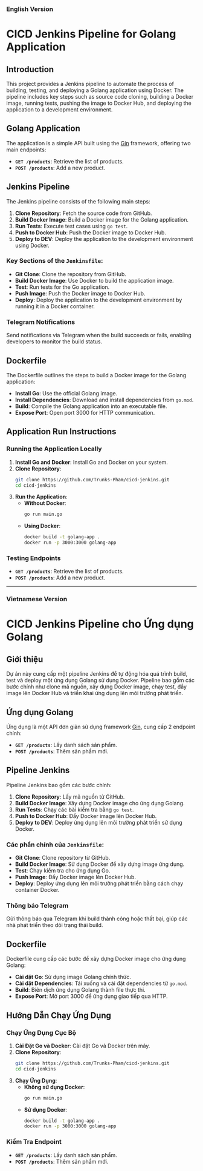 ### English Version  

# CICD Jenkins Pipeline for Golang Application  

## Introduction  

This project provides a Jenkins pipeline to automate the process of building, testing, and deploying a Golang application using Docker. The pipeline includes key steps such as source code cloning, building a Docker image, running tests, pushing the image to Docker Hub, and deploying the application to a development environment.  

## Golang Application  

The application is a simple API built using the [Gin](https://github.com/gin-gonic/gin) framework, offering two main endpoints:  

- **`GET /products`**: Retrieve the list of products.  
- **`POST /products`**: Add a new product.  

## Jenkins Pipeline  

The Jenkins pipeline consists of the following main steps:  

1. **Clone Repository**: Fetch the source code from GitHub.  
2. **Build Docker Image**: Build a Docker image for the Golang application.  
3. **Run Tests**: Execute test cases using `go test`.  
4. **Push to Docker Hub**: Push the Docker image to Docker Hub.  
5. **Deploy to DEV**: Deploy the application to the development environment using Docker.  

### Key Sections of the `Jenkinsfile`:  

- **Git Clone**: Clone the repository from GitHub.  
- **Build Docker Image**: Use Docker to build the application image.  
- **Test**: Run tests for the Go application.  
- **Push Image**: Push the Docker image to Docker Hub.  
- **Deploy**: Deploy the application to the development environment by running it in a Docker container.  

### Telegram Notifications  

Send notifications via Telegram when the build succeeds or fails, enabling developers to monitor the build status.  

## Dockerfile  

The Dockerfile outlines the steps to build a Docker image for the Golang application:  

- **Install Go**: Use the official Golang image.  
- **Install Dependencies**: Download and install dependencies from `go.mod`.  
- **Build**: Compile the Golang application into an executable file.  
- **Expose Port**: Open port 3000 for HTTP communication.  

## Application Run Instructions  

### Running the Application Locally  

1. **Install Go and Docker**: Install Go and Docker on your system.  
2. **Clone Repository**:  
   ```bash  
   git clone https://github.com/Trunks-Pham/cicd-jenkins.git  
   cd cicd-jenkins  
   ```  
3. **Run the Application**:  
   - **Without Docker**:  
     ```bash  
     go run main.go  
     ```  
   - **Using Docker**:  
     ```bash  
     docker build -t golang-app .  
     docker run -p 3000:3000 golang-app  
     ```  

### Testing Endpoints  

- **`GET /products`**: Retrieve the list of products.  
- **`POST /products`**: Add a new product.  

---

### Vietnamese Version  

# CICD Jenkins Pipeline cho Ứng dụng Golang  

## Giới thiệu  

Dự án này cung cấp một pipeline Jenkins để tự động hóa quá trình build, test và deploy một ứng dụng Golang sử dụng Docker. Pipeline bao gồm các bước chính như clone mã nguồn, xây dựng Docker image, chạy test, đẩy image lên Docker Hub và triển khai ứng dụng lên môi trường phát triển.  

## Ứng dụng Golang  

Ứng dụng là một API đơn giản sử dụng framework [Gin](https://github.com/gin-gonic/gin), cung cấp 2 endpoint chính:  

- **`GET /products`**: Lấy danh sách sản phẩm.  
- **`POST /products`**: Thêm sản phẩm mới.  

## Pipeline Jenkins  

Pipeline Jenkins bao gồm các bước chính:  

1. **Clone Repository**: Lấy mã nguồn từ GitHub.  
2. **Build Docker Image**: Xây dựng Docker image cho ứng dụng Golang.  
3. **Run Tests**: Chạy các bài kiểm tra bằng `go test`.  
4. **Push to Docker Hub**: Đẩy Docker image lên Docker Hub.  
5. **Deploy to DEV**: Deploy ứng dụng lên môi trường phát triển sử dụng Docker.  

### Các phần chính của `Jenkinsfile`:  

- **Git Clone**: Clone repository từ GitHub.  
- **Build Docker Image**: Sử dụng Docker để xây dựng image ứng dụng.  
- **Test**: Chạy kiểm tra cho ứng dụng Go.  
- **Push Image**: Đẩy Docker image lên Docker Hub.  
- **Deploy**: Deploy ứng dụng lên môi trường phát triển bằng cách chạy container Docker.  

### Thông báo Telegram  

Gửi thông báo qua Telegram khi build thành công hoặc thất bại, giúp các nhà phát triển theo dõi trạng thái build.  

## Dockerfile  

Dockerfile cung cấp các bước để xây dựng Docker image cho ứng dụng Golang:  

- **Cài đặt Go**: Sử dụng image Golang chính thức.  
- **Cài đặt Dependencies**: Tải xuống và cài đặt dependencies từ `go.mod`.  
- **Build**: Biên dịch ứng dụng Golang thành file thực thi.  
- **Expose Port**: Mở port 3000 để ứng dụng giao tiếp qua HTTP.  

## Hướng Dẫn Chạy Ứng Dụng  

### Chạy Ứng Dụng Cục Bộ  

1. **Cài Đặt Go và Docker**: Cài đặt Go và Docker trên máy.  
2. **Clone Repository**:  
   ```bash  
   git clone https://github.com/Trunks-Pham/cicd-jenkins.git  
   cd cicd-jenkins  
   ```  
3. **Chạy Ứng Dụng**:  
   - **Không sử dụng Docker**:  
     ```bash  
     go run main.go  
     ```  
   - **Sử dụng Docker**:  
     ```bash  
     docker build -t golang-app .  
     docker run -p 3000:3000 golang-app  
     ```  

### Kiểm Tra Endpoint  

- **`GET /products`**: Lấy danh sách sản phẩm.  
- **`POST /products`**: Thêm sản phẩm mới.  

